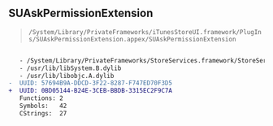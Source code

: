 ## SUAskPermissionExtension

> `/System/Library/PrivateFrameworks/iTunesStoreUI.framework/PlugIns/SUAskPermissionExtension.appex/SUAskPermissionExtension`

```diff

   - /System/Library/PrivateFrameworks/StoreServices.framework/StoreServices
   - /usr/lib/libSystem.B.dylib
   - /usr/lib/libobjc.A.dylib
-  UUID: 57694B9A-DDCD-3F22-8287-F747ED70F3D5
+  UUID: 0BD05144-B24E-3CEB-BBDB-3315EC2F9C7A
   Functions: 2
   Symbols:   42
   CStrings:  27

```
